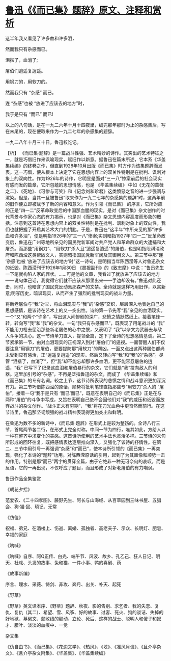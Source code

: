 # [鲁迅《《而已集》题辞》原文、注释和赏析](https://www.vrrw.net/wx/9304.html)

这半年我又看见了许多血和许多泪，

然而我只有杂感而已。

泪揩了，血消了;

屠伯们逍遥复逍遥。

用钢刀的，用软刀的。

然而我只有 “杂感” 而已。

连 “杂感”也被 “放进了应该去的地方”时，

我于是只有 “而已” 而已!

以上的八句话，是在一九二六年十月十四夜里，编完那年那时为止的杂感集后，写在末尾的，现在便取来作为一九二七年的杂感集的题辞。

一九二八年十月三十日，鲁迅校讫记。



【析】 《而已集·题辞》是一篇战斗性强、艺术精妙的诗作。其突出的艺术特征之一，就是巧借旧作来讽喻现实，赋旧作以新意。据鲁迅在篇末所述，它本系《华盖集续编》的终卷之作，但直到1928年10月出版《而已集》时方作为该集题辞而发表。这一巧借，便从根本上决定了它在思想内容上的双关性特别是在批判、讽刺对象上的双向性。作为1926年的诗作，它明显是面对“三一八”惨案前后的社会现实有感而发的篇章，它所包蕴的思想情感，也是 《华盖集续编》 中如《无花的蔷薇之二》、《死地》、《可惨与可笑》和《记念刘和珍君》这类愤怒之音的进一步强调与渲染。但是，当其一旦被鲁迅“取来作为一九二七年的杂感集的题辞”时，这两年前的旧作便立即被赋予了新的内容和意义。作为引领《而已集》 的序言，它所对应的正是“四一二”反革命政变后的中国那血腥的现实，是对《而已集》杂文创作的时代背景与作家心态的有力揭示，也是对《而已集》杂文思想内容高度而形象的概括。注意到这首诗在思想内容上的双关性特别是在批判、讽刺对象上的双向性，我们也就把握了开启其艺术大门的钥匙。于是，鲁迅在“这半年”中所亲见的那“许多血和许多泪”，便是明指1926年的“三一八”惨案;实则暗指1927年“四一二”反革命政变后，鲁迅在广州等地所亲见的国民党新军阀对共产党人和革命群众的大逮捕和大屠杀。而那些“用钢刀”、“用软刀”杀人且“逍遥复逍遥”的屠伯，也是明指段祺瑞政府和陈西滢这类帮凶文人，实则暗指国民党新军阀及其御用文人。第三节中那“连 ‘杂感’也被 ‘放进了应该去的地方’时”这一诗句，是明指当年陈西滢等人对鲁迅杂文的诋毁。陈西滢刊于1926年1月30日 《晨报副刊》的《致志摩》中说：“鲁迅先生一下笔就构陷人家的罪状。……可是他的文章，我看过了就放进了应该去的地方——说句体己话，我觉得它们就不应该从那里出来——手边却没有。”鲁迅对此还击，同时，也暗含了国民党反动派那森严的文禁。全诗就是这样巧用旧作，以寓新意;明写历史，暗讽现实，从而产生了强烈的批判现实的战斗力量。

将新老屠伯与“我”对举，将血泪现实与“我”的“杂感”交织，层层深入地表达自己的思想感情，是该诗在艺术上的又一突出性。诗的第一节先写“我”亲见的血泪现实。一个“又”和两个“许多”，写出这人间惨剧的深广，悲愤之情跃然纸上。接着笔锋一转，转向写“我”和“我”的杂文。一句“我只有杂感而已”，既表现了用笔战斗的 “我” 不能用刀枪去惩治那些新老屠伯的心中之恨，又表明了 “我”以杂文为武器去与敌人斗争的决心。这一节诗单刀直入，提领全篇，定下了全诗的思想感情基调。第二节紧承第一节，由对血泪现实的正视深入到对“屠伯们”的逼视。一面警醒人们不仅要注意“用钢刀”的屠伯，更要提防那“用软刀”的帮凶，一面又点出这两种屠伯都尚未受到应有惩治，正“逍遥复逍遥”的现实。然后又转向写“我”和“我”的“杂感”。尽管 “泪揩了，血消了”，但“我”却不能忘却那许多血泪，更不能容忍屠伯的逍遥，“我” 已写下了纪录这血泪和屠伯暴行的杂文，它们就是“我”投向敌人的利器。这里加引号的“杂感”，不再是泛指鲁迅的杂文，而成了 《华盖集续编》和《而已集》的专有名词。较之上节，这节诗所表现的悲愤之情和战斗意识更加深沉有力。第三节巧借陈西滢的原话，顺势将批判笔锋直指那些专“用软刀”杀人的 “屠伯”，接着一句“我于是只有 ‘而已’而已”，既意在表明自己的《而已集》正是在与两种“屠伯”的斗争中写成，又旨在表明自己绝不会因他们对“我”的威压和诋毁而放弃战斗的杂文创作。“战斗正未有穷期”，“我”将在刀光血色中更奋然而前行。在这节诗里，鲁迅那坚韧顽强的战斗精神表现得更加突出和鲜明。

在鲁迅为数不多的新诗中，《而已集·题辞》在形式上是较为整饬的。全诗八行三节，首尾两节各二行，在形式上完全对称。中间一节为四行，唯其如此，方给人以一种在整齐中求变化的美感。这首诗所使用的艺术手法也灵活多样。三节诗的末句所形成的回环往复，既把感情表达逐层推向深入，又强化了该诗的抒情性。在第二、三节中用引号一再强调“杂感”和“而已”，使本诗所引领的《而已集》一再突现，强化了本诗的“题辞”功用。对陈西滢原话的引用，起到了为其画像和顺势一击的作用。特别是那“而已”两字的贯穿全篇，由于它绝非一种无可奈何的哀叹，而是反语，它的一再出现，不仅呼应了题目，而且形成了对新老屠伯的有力嘲讽。

鲁迅作品全集鉴赏

《朝花夕拾》

范爱农、《二十四孝图》、藤野先生、阿长与山海经、从百草园到三味书屋、五猖会、狗·猫·鼠、琐记、无常

《仿徨》

祝福、弟兄、在酒楼上、伤逝、离婚、孤独者、高老夫子、示众、长明灯、肥皂、幸福的家庭

《呐喊》

《呐喊》自序、阿Q正传、白光、端午节、风波、故乡、孔乙己、狂人日记、明天、社戏、头发的故事、兔和猫、一件小事、鸭的喜剧、药

《故事新编》

序言、理水、采薇、铸剑、非攻、奔月、出关、补天、起死

《野草》

《野草》英文译本序、《野草》题辞、秋夜、影的告别、求乞者、我的失恋、复仇、复仇〔其二〕、希望、雪、风筝、好的故事、过客、死火、狗的驳诘、失掉的好地狱、墓碣文、颓败线的颤动、立论、死后、这样的战士、聪明人和傻子和奴才、腊叶、淡淡的血痕中、一觉

杂文集

《伪自由书》、《而己集》、《花边文学》、《热风》、《坟》、《准风月谈》、《且介亭杂文》、《且介亭杂文附集》、《华盖集》、《华盖集续编》

